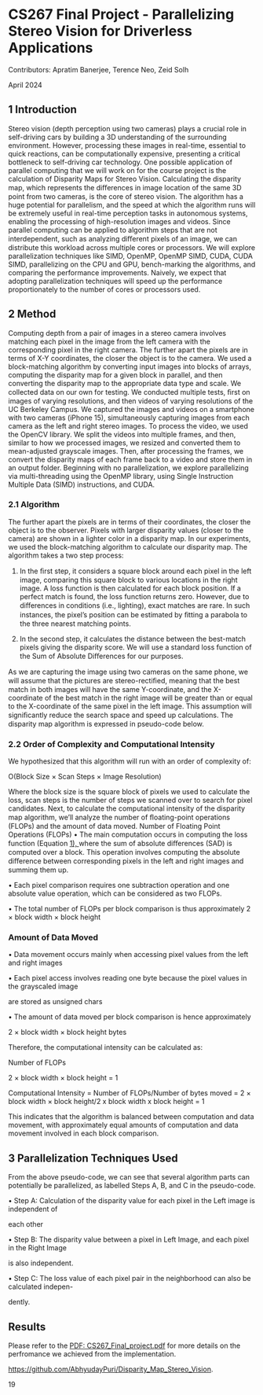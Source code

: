 # CS267 Final Project - Parallelizing Stereo Vision for Driverless Applications

Contributors: Apratim Banerjee, Terence Neo, Zeid Solh

April 2024

## 1 Introduction

Stereo vision (depth perception using two cameras) plays a crucial role in self-driving cars by building a 3D understanding of the surrounding environment. 
However, processing these images in real-time, essential to quick reactions, can be computationally expensive, presenting a critical bottleneck to self-driving car technology.
One possible application of parallel computing that we will work on for the course project is the calculation of Disparity Maps for Stereo Vision. Calculating the disparity map, which represents the diﬀerences in image location of the same 3D point from two cameras, is the core of stereo vision. The algorithm has a huge potential for parallelism, and the speed at which the algorithm runs will
be extremely useful in real-time perception tasks in autonomous systems, enabling the processing of
high-resolution images and videos.
Since parallel computing can be applied to algorithm steps that are not interdependent, such as analyzing diﬀerent pixels of an image, we can distribute this workload across multiple cores or processors. We will explore parallelization techniques like SIMD, OpenMP, OpenMP SIMD, CUDA, CUDA SIMD, parallelizing on the CPU and GPU, bench-marking the algorithms, and comparing the performance improvements. Naively, we expect that adopting parallelization techniques will speed up the performance proportionately to the number of cores or processors used.

## 2 Method

Computing depth from a pair of images in a stereo camera involves matching each pixel in the image from the left camera with the corresponding pixel in the right camera. The further apart the pixels are in terms of X-Y coordinates, the closer the object is to the camera. We used a block-matching algorithm by converting input images into blocks of arrays, computing the disparity map for a given block in parallel, and then converting the disparity map to the appropriate data type and scale. We collected data on our own for testing. We conducted multiple tests, ﬁrst on images of varying resolutions, and then videos of varying resolutions of the UC Berkeley Campus. We captured the images and videos on a smartphone with two cameras (iPhone 15), simultaneously capturing images from each camera as the left and right stereo images. To process the video, we used the OpenCV library. We split the videos into multiple frames, and then, similar to how we processed images, we resized and converted them to mean-adjusted grayscale images. Then, after processing the frames, we convert the disparity maps of each frame back to a video and store them in an output folder. Beginning with no parallelization, we explore parallelizing via multi-threading using the OpenMP library, using Single Instruction Multiple Data (SIMD) instructions, and CUDA.

### 2.1 Algorithm

The further apart the pixels are in terms of their coordinates, the closer the object is to the observer. Pixels with larger disparity values (closer to the camera) are shown in a lighter color in a disparity map. In our experiments, we used the block-matching algorithm to calculate our disparity map. The algorithm takes a two step process:

1. In the ﬁrst step, it considers a square block around each pixel in the left image, comparing this square block to various locations in the right image. A loss function is then calculated for each block position. If a perfect match is found, the loss function returns zero. However, due to diﬀerences in conditions (i.e., lighting), exact matches are rare. In such instances, the pixel’s position can be estimated by ﬁtting a parabola to the three nearest matching points.

2. In the second step, it calculates the distance between the best-match pixels giving the disparity score. We will use a standard loss function of the Sum of Absolute Diﬀerences for our purposes.

As we are capturing the image using two cameras on the same phone, we will assume that the pictures are stereo-rectiﬁed, meaning that the best match in both images will have the same Y-coordinate, and the X-coordinate of the best match in the right image will be greater than or equal to the X-coordinate of the same pixel in the left image. This assumption will signiﬁcantly reduce the search space and speed up calculations. The disparity map algorithm is expressed in pseudo-code below.

### 2\.2 Order of Complexity and Computational Intensity

We hypothesized that this algorithm will run with an order of complexity of:

O(Block Size × Scan Steps × Image Resolution)

Where the block size is the square block of pixels we used to calculate the loss, scan steps is the
number of steps we scanned over to search for pixel candidates.
Next, to calculate the computational intensity of the disparity map algorithm, we’ll analyze the
number of ﬂoating-point operations (FLOPs) and the amount of data moved.
Number of Floating Point Operations (FLOPs)
• The main computation occurs in computing the loss function (Equation [1),](#br2)[ ](#br2)where the sum of
absolute diﬀerences (SAD) is computed over a block. This operation involves computing the
absolute diﬀerence between corresponding pixels in the left and right images and summing
them up.

• Each pixel comparison requires one subtraction operation and one absolute value operation,
which can be considered as two FLOPs.

• The total number of FLOPs per block comparison is thus approximately
2 × block width × block height


### Amount of Data Moved

• Data movement occurs mainly when accessing pixel values from the left and right images

• Each pixel access involves reading one byte because the pixel values in the grayscaled image

are stored as unsigned chars

• The amount of data moved per block comparison is hence approximately

2 × block width × block height bytes

Therefore, the computational intensity can be calculated as:

Number of FLOPs

2 × block width × block height = 1 

Computational Intensity = Number of FLOPs/Number of bytes moved = 2 × block width × block height/2 x block width x block height = 1

This indicates that the algorithm is balanced between computation and data movement, with approximately equal amounts of computation and data movement involved in each block comparison.

## 3 Parallelization Techniques Used

From the above pseudo-code, we can see that several algorithm parts can potentially be parallelized,
as labelled Steps A, B, and C in the pseudo-code.

• Step A: Calculation of the disparity value for each pixel in the Left image is independent of

each other

• Step B: The disparity value between a pixel in Left Image, and each pixel in the Right Image

is also independent.

• Step C: The loss value of each pixel pair in the neighborhood can also be calculated indepen-

dently.

## Results
Please refer to the [PDF: CS267_Final_project.pdf]() for more details on the perfromance we achieved from the implementation. 

<https://github.com/AbhyudayPuri/Disparity_Map_Stereo_Vision>.

19

